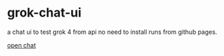 # grok-chat-ui
a chat ui to test grok 4 from api no need to install runs from github pages.


[open chat](https://shimondoodkin.github.io/grok-chat-ui/index.html)
